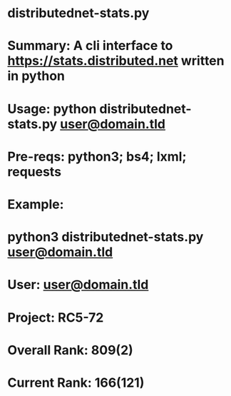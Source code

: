 # distributednet-stats.py
# Summary: A cli interface to https://stats.distributed.net written in python
# Usage: python distributednet-stats.py <user@domain.tld>
# Pre-reqs: python3; bs4; lxml; requests
#
# Example: 
# python3 distributednet-stats.py user@domain.tld
# User: user@domain.tld
# Project: RC5-72 
# Overall Rank: 809(2) 
# Current Rank: 166(121) 
